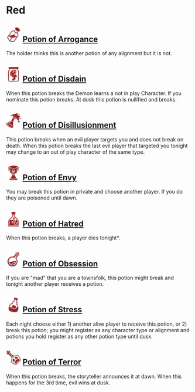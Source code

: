 # Red

## ![](Potion%20of%20Arrogance/.image_big.png) [Potion of Arrogance](Potion%20of%20Arrogance)
The holder thinks this is another potion of any alignment but it is not.

## ![](Potion%20of%20Disdain/.image_big.png) [Potion of Disdain](Potion%20of%20Disdain)
When this potion breaks the Demon learns a not in play Character. If you nominate this potion breaks. At dusk this potion is nullified and breaks.

## ![](Potion%20of%20Disillusionment/.image_big.png) [Potion of Disillusionment](Potion%20of%20Disillusionment)
This potion breaks when an evil player targets you and does not break on death. When this potion breaks the last evil player that targeted you tonight may change to an out of play character of the same type.

## ![](Potion%20of%20Envy/.image_big.png) [Potion of Envy](Potion%20of%20Envy)
You may break this potion in private and choose another player. If you do they are poisoned until dawn.

## ![](Potion%20of%20Hatred/.image_big.png) [Potion of Hatred](Potion%20of%20Hatred)
When this potion breaks, a player dies tonight*.

## ![](Potion%20of%20Obsession/.image_big.png) [Potion of Obsession](Potion%20of%20Obsession)
If you are "mad" that you are a townsfolk, this potion might break and tonight another player receives a potion.

## ![](Potion%20of%20Stress/.image_big.png) [Potion of Stress](Potion%20of%20Stress)
Each night choose either 1) another alive player to receive this potion, or 2) break this potion; you might register as any character type or alignment and potions you hold register as any other potion type until dusk.

## ![](Potion%20of%20Terror/.image_big.png) [Potion of Terror](Potion%20of%20Terror)
When this potion breaks, the storyteller announces it at dawn. When this happens for the 3rd time, evil wins at dusk.

